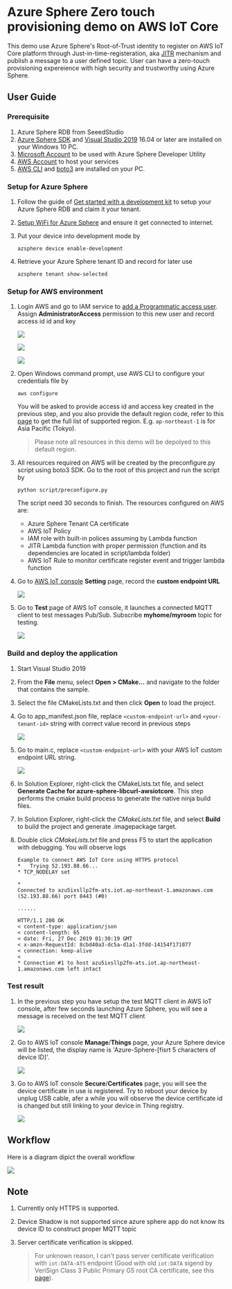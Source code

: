 ﻿# Azure Sphere Zero touch provisioning demo on AWS IoT Core

This demo use Azure Sphere's Root-of-Trust identity to register on AWS IoT Core platform through Just-in-time-registeration, aka [JITR](https://aws.amazon.com/blogs/iot/just-in-time-registration-of-device-certificates-on-aws-iot/) mechanism and publish a message to a user defined topic. User can have a zero-touch provisioning expereience with high security and trustworthy using Azure Sphere. 

## User Guide

### Prerequisite

1. Azure Sphere RDB from SeeedStudio
2. [Azure Sphere SDK](https://aka.ms/AzureSphereSDKDownload) and [Visual Studio 2019](https://visualstudio.microsoft.com/) 16.04 or later are installed on your Windows 10 PC.
3. [Microsoft Account](https://docs.microsoft.com/en-us/azure-sphere/deployment/microsoft-account) to be used with Azure Sphere Developer Utility
4. [AWS Account](https://aws.amazon.com/) to host your services
5. [AWS CLI](https://aws.amazon.com/cli/) and [boto3](https://boto3.amazonaws.com/v1/documentation/api/latest/guide/quickstart.html#installation) are installed on your PC. 

### Setup for Azure Sphere 

1. Follow the guide of [Get started with a development kit](https://docs.microsoft.com/en-us/azure-sphere/install/overview) to setup your Azure Sphere RDB and claim it your tenant. 
2. [Setup WiFi for Azure Sphere](https://docs.microsoft.com/en-us/azure-sphere/install/configure-wifi#set-up-wi-fi-on-your-azure-sphere-device) and ensure it get connected to internet. 
3. Put your device into development mode by
   
   ```
   azsphere device enable-development
   ```
4. Retrieve your Azure Sphere tenant ID and record for later use
   
   ```
   azsphere tenant show-selected
   ```

### Setup for AWS environment

1. Login AWS and go to IAM service to [add a Programmatic access user](https://docs.aws.amazon.com/IAM/latest/UserGuide/id_users_create.html#id_users_create_console). Assign **AdministratorAccess** permission to this new user and record access id id and key
   
   ![](images/adduser.png)

   ![](images/admin.png)

   ![](images/pwd.png)

2. Open Windows command prompt, use AWS CLI to configure your credentials file by 

   ```
   aws configure
   ``` 

   You will be asked to provide access id and access key created in the previous step, and you also provide the default region code, refer to this [page](https://docs.aws.amazon.com/general/latest/gr/rande.html) to get the full list of supported region. E.g. `ap-northeast-1` is for Asia Pacific (Tokyo). 
   
   > Please note all resources in this demo will be depolyed to this default region.

3. All resources required on AWS will be created by the preconfigure.py script using boto3 SDK. Go to the root of this project and run the script by

    ```
    python script/preconfigure.py
    ```

    The script need 30 seconds to finish. The resources configured on AWS are:

    - Azure Sphere Tenant CA certificate
    - AWS IoT Policy
    - IAM role with built-in polices assuming by Lambda function
    - JITR Lambda function with proper permission (function and its dependencies are located in script/lambda folder)
    - AWS IoT Rule to monitor certificate register event and trigger lambda function

4. Go to [AWS IoT console](https://console.aws.amazon.com/iot/home) **Setting** page, record the **custom endpoint URL**
   
   ![](images/dp.png)

5. Go to **Test** page of AWS IoT console, it launches a connected MQTT client to test messages Pub/Sub. Subscribe **myhome/myroom** topic for testing. 

    ![](images/sub.png)

### Build and deploy the application

1. Start Visual Studio 2019
2. From the **File** menu, select **Open > CMake...** and navigate to the folder that contains the sample.
3. Select the file CMakeLists.txt and then click **Open** to load the project.
4. Go to app_manifest.json file, replace `<custom-endpoint-url>` and `<your-tenant-id>` string with correct value record in previous steps
   
    ![](images/manifest.png)

5. Go to main.c, replace `<custom-endpoint-url>` with your AWS IoT custom endpoint URL string. 

    ![](images/main.png)

6. In Solution Explorer, right-click the CMakeLists.txt file, and select **Generate Cache for azure-sphere-libcurl-awsiotcore**. This step performs the cmake build process to generate the native ninja build files. 
7. In Solution Explorer, right-click the *CMakeLists.txt* file, and select **Build** to build the project and generate .imagepackage target.
8. Double click *CMakeLists.txt* file and press F5 to start the application with debugging. You will observe logs
   
    ```
    Example to connect AWS IoT Core using HTTPS protocol
   *   Trying 52.193.88.66...
   * TCP_NODELAY set

   * 
   Connected to azu5ixsllp2fm-ats.iot.ap-northeast-1.amazonaws.com (52.193.88.66) port 8443 (#0)

    ......

    HTTP/1.1 200 OK
    < content-type: application/json
    < content-length: 65
    < date: Fri, 27 Dec 2019 01:30:19 GMT
    < x-amzn-RequestId: 8cbd40a3-dc5a-d1a1-3fdd-14154f171077
    < connection: keep-alive
    < 
    * Connection #1 to host azu5ixsllp2fm-ats.iot.ap-northeast-1.amazonaws.com left intact
    ```

### Test result 

1. In the previous step you have setup the test MQTT client in AWS IoT console, after few seconds launching Azure Sphere, you will see a message is received on the test MQTT client

    ![](images/result.png)

9.  Go to AWS IoT console **Manage**/**Things** page, your Azure Sphere device will be listed, the display name is 'Azure-Sphere-[fisrt 5 characters of device ID]'. 

    ![](images/device.png)

10. Go to AWS IoT console **Secure**/**Certificates** page, you will see the device certificate in use is registered. Try to reboot your device by unplug USB cable, afer a while you will observe the device certificate id is changed but still linking to your device in Thing registry. 

    ![](images/cert.png)

## Workflow

Here is a diagram dipict the overall workflow 

![](images/workflow.png)

## Note

1. Currently only HTTPS is supported. 
2. Device Shadow is not supported since azure sphere app do not know its device ID to construct proper MQTT topic
3. Server certificate verification is skipped. 
   
   > For unknown reason, I can't pass server certificate verification with `iot:DATA-ATS` endpoint (Good with old `iot:DATA` sigend by VeriSign Class 3 Public Primary G5 root CA certificate, see this [page](https://docs.aws.amazon.com/iot/latest/developerguide/server-authentication.html)). 